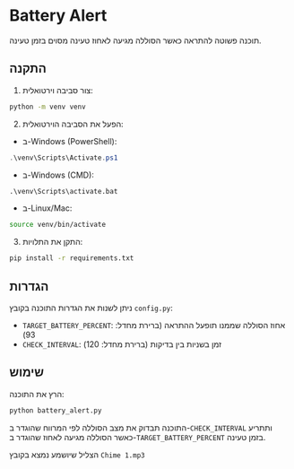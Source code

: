 # Battery Alert

תוכנה פשוטה להתראה כאשר הסוללה מגיעה לאחוז טעינה מסוים בזמן טעינה.

## התקנה

1. צור סביבה וירטואלית:
```bash
python -m venv venv
```

2. הפעל את הסביבה הוירטואלית:
- ב-Windows (PowerShell):
```powershell
.\venv\Scripts\Activate.ps1
```
- ב-Windows (CMD):
```cmd
.\venv\Scripts\activate.bat
```
- ב-Linux/Mac:
```bash
source venv/bin/activate
```

3. התקן את התלויות:
```bash
pip install -r requirements.txt
```

## הגדרות
ניתן לשנות את הגדרות התוכנה בקובץ `config.py`:
- `TARGET_BATTERY_PERCENT`: אחוז הסוללה שממנו תופעל ההתראה (ברירת מחדל: 93)
- `CHECK_INTERVAL`: זמן בשניות בין בדיקות (ברירת מחדל: 120)

## שימוש

הרץ את התוכנה:
```bash
python battery_alert.py
```

התוכנה תבדוק את מצב הסוללה לפי המרווח שהוגדר ב-`CHECK_INTERVAL` ותתריע כאשר הסוללה מגיעה לאחוז שהוגדר ב-`TARGET_BATTERY_PERCENT` בזמן טעינה.

הצליל שיושמע נמצא בקובץ `Chime 1.mp3` 